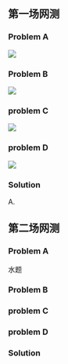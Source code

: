 
## 第一场网测

### Problem A
![](./A.png)
### Problem B
![](./B.png)
### problem C
![](./C.png)
### problem D
![](./D.png)

### Solution
A. 

## 第二场网测

### Problem A
水题
### Problem B

### problem C

### problem D

### Solution

